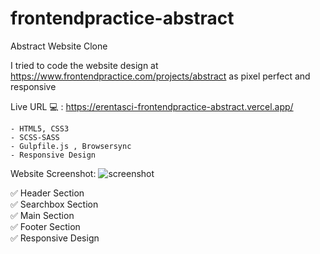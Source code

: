 # frontendpractice-abstract
Abstract Website Clone


I tried to code the website design at https://www.frontendpractice.com/projects/abstract as pixel perfect and responsive

Live URL 💻 : https://erentasci-frontendpractice-abstract.vercel.app/

```
- HTML5, CSS3
- SCSS-SASS
- Gulpfile.js , Browsersync
- Responsive Design
```
Website Screenshot:
![screenshot](https://www.frontendpractice.com/_next/image?url=%2Ffullsize%2FC2-abstract.png&w=1200&q=90)


✅ Header Section
<br>
✅ Searchbox Section
<br>
✅ Main Section
<br>
✅ Footer Section
<br>
✅ Responsive Design


